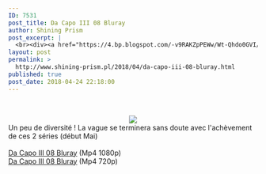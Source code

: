 ```yaml
---
ID: 7531
post_title: Da Capo III 08 Bluray
author: Shining Prism
post_excerpt: |
  <br><div><a href="https://4.bp.blogspot.com/-v9RAKZpPEWw/Wt-Qhdo0GVI/AAAAAAAABu8/SX9JnCevTaUxIGtSa03TqEY7YRXH3kqawCLcBGAs/s1600/Da%2BCapo%2BIII%2B08.png" imageanchor="1"><img border="0" data-original-height="900" data-original-width="1600" src="https://4.bp.blogspot.com/-v9RAKZpPEWw/Wt-Qhdo0GVI/AAAAAAAABu8/SX9JnCevTaUxIGtSa03TqEY7YRXH3kqawCLcBGAs/s1600/Da%2BCapo%2BIII%2B08.png"></a></div>Un peu de diversit&eacute; ! La vague se terminera sans doute avec l'ach&egrave;vement de ces 2 s&eacute;ries (d&eacute;but Mai)<br><br><a href="http://jheberg.net/captcha/shining-prism-da-capo-iii-08-bluray-full-hd/">Da Capo III 08 Bluray</a> (Mp4 1080p)<br><a href="http://jheberg.net/captcha/shining-prism-da-capo-iii-08-bluray/">Da Capo III 08 Bluray</a> (Mp4 720p)
layout: post
permalink: >
  http://www.shining-prism.pl/2018/04/da-capo-iii-08-bluray.html
published: true
post_date: 2018-04-24 22:18:00
---
```

<br /><div class="separator" style="clear: both; text-align: center;"><a href="https://4.bp.blogspot.com/-v9RAKZpPEWw/Wt-Qhdo0GVI/AAAAAAAABu8/SX9JnCevTaUxIGtSa03TqEY7YRXH3kqawCLcBGAs/s1600/Da%2BCapo%2BIII%2B08.png" imageanchor="1" style="margin-left: 1em; margin-right: 1em;"><img border="0" data-original-height="900" data-original-width="1600" src="https://united-subs.dearclouds.com/wp-content/uploads/2018/05/0b9995f55eb377f84815c9249a4d780a.jpg" /></a></div>Un peu de diversité ! La vague se terminera sans doute avec l'achèvement de ces 2 séries (début Mai)<br /><br /><a href="http://jheberg.net/captcha/shining-prism-da-capo-iii-08-bluray-full-hd/">Da Capo III 08 Bluray</a> (Mp4 1080p)<br /><a href="http://jheberg.net/captcha/shining-prism-da-capo-iii-08-bluray/">Da Capo III 08 Bluray</a> (Mp4 720p)